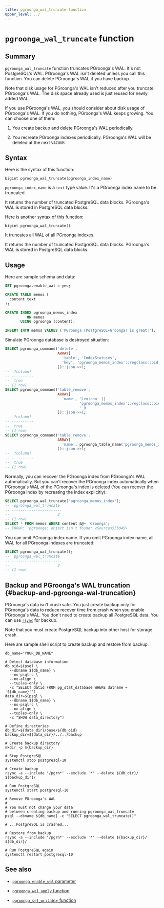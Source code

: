 ```yaml
---
title: pgroonga_wal_truncate function
upper_level: ../
---
```


# `pgroonga_wal_truncate` function

## Summary

`pgroonga_wal_truncate` function truncates PGroonga's WAL. It's not PostgreSQL's WAL. PGroonga's WAL isn't deleted unless you call this function. You can delete PGroonga's WAL if you have backup.

Note that disk usage for PGroonga's WAL isn't reduced after you truncate PGroonga's WAL. The disk space already used is just reused for newly added WAL.

If you use PGroonga's WAL, you should consider about disk usage of PGroonga's WAL. If you do nothing, PGroonga's WAL keeps growing. You can choose one of them:

  1. You create backup and delete PGroonga's WAL periodically.

  2. You recreate PGroonga indexes periodically. PGroonga's WAL will be deleted at the next `VACUUM`.

## Syntax

Here is the syntax of this function:

```text
bigint pgroonga_wal_truncate(pgroonga_index_name)
```

`pgroonga_index_name` is a `text` type value. It's a PGroonga index name to be truncated.

It returns the number of truncated PostgreSQL data blocks. PGroonga's WAL is stored in PostgreSQL data blocks.

Here is another syntax of this function:

```text
bigint pgroonga_wal_truncate()
```

It truncates all WAL of all PGroonga indexes.

It returns the number of truncated PostgreSQL data blocks. PGroonga's WAL is stored in PostgreSQL data blocks.

## Usage

Here are sample schema and data:

```sql
SET pgroonga.enable_wal = yes;

CREATE TABLE memos (
  content text
);

CREATE INDEX pgroonga_memos_index
          ON memos
       USING pgroonga (content);

INSERT INTO memos VALUES ('PGroonga (PostgreSQL+Groonga) is great!');
```

Simulate PGroonga database is destroyed situation:

```sql
SELECT pgroonga_command('delete',
                        ARRAY[
                          'table', 'IndexStatuses',
                          'key', 'pgroonga_memos_index'::regclass::oid::text
                        ])::json->>1;
--  ?column? 
-- ----------
--  true
-- (1 row)
SELECT pgroonga_command('table_remove',
                        ARRAY[
                          'name', 'Lexicon' ||
                                  'pgroonga_memos_index'::regclass::oid ||
                                  '_0'
                        ])::json->>1;
--  ?column? 
-- ----------
--  true
-- (1 row)
SELECT pgroonga_command('table_remove',
                        ARRAY[
                          'name', pgroonga_table_name('pgroonga_memos_index')
                        ])::json->>1;
--  ?column? 
-- ----------
--  true
-- (1 row)
```

Normally, you can recover the PGroonga index from PGroonga's WAL automatically. But you can't recover the PGroonga index automatically when PGroonga's WAL of the PGroonga's index is deleted (You can recover the PGroonga index by recreating the index explicitly):

```sql
SELECT pgroonga_wal_truncate('pgroonga_memos_index');
--  pgroonga_wal_truncate 
-- -----------------------
--                      2
-- (1 row)
SELECT * FROM memos WHERE content &@~ 'Groonga';
-- ERROR:  pgroonga: object isn't found: <Sources555045>
```

You can omit PGroonga index name. If you omit PGroonga index name, all WAL for all PGroonga indexes are truncated:

```sql
SELECT pgroonga_wal_truncate();
--  pgroonga_wal_truncate 
-- -----------------------
--                      2
-- (1 row)
```

## Backup and PGroonga's WAL truncation {#backup-and-pgroonga-wal-truncation}

PGroonga's data isn't crash safe. You just create backup only for PGroonga's data to reduce recover time from crash when you enable PGroonga's WAL. You don't need to create backup all PostgreSQL data. You can use [`rsync`][rsync] for backup.

Note that you must create PostgreSQL backup into other host for storage crash.

Here are sample shell script to create backup and restore from backup:

```shell
db_name="YOUR_DB_NAME"

# Detect database information
db_oid=$(psql \
  --dbname ${db_name} \
  --no-psqlrc \
  --no-align \
  --tuples-only \
  -c "SELECT datid FROM pg_stat_database WHERE datname = '${db_name}'")
data_dir=$(psql \
  --dbname ${db_name} \
  --no-psqlrc \
  --no-align \
  --tuples-only \
  -c "SHOW data_directory")

# Define directories
db_dir=${data_dir}/base/${db_oid}
backup_dir=${data_dir}/../../backup

# Create backup directory
mkdir -p ${backup_dir}

# Stop PostgreSQL
systemctl stop postgresql-10

# Create backup
rsync -a --include '/pgrn*' --exclude '*' --delete ${db_dir}/ ${backup_dir}/

# Run PostgreSQL
systemctl start postgresql-10

# Remove PGroonga's WAL
#
# You must not change your data
# between creating backup and running pgroonga_wal_truncate
psql --dbname ${db_name} -c "SELECT pgroonga_wal_truncate()"

# ...PostgreSQL is crashed...

# Restore from backup
rsync -a --include '/pgrn*' --exclude '*' --delete ${backup_dir}/ ${db_dir}/

# Run PostgreSQL again
systemctl restart postgresql-10
```

## See also

  * [`pgroonga.enable_wal` parameter][enable-wal]

  * [`pgroonga_wal_apply` function][wal-apply]

  * [`pgroonga_set_writable` function][set-writable]

[enable-wal]:../parameters/enable-wal.html

[wal-apply]:pgroonga-wal-apply.html

[set-writable]:pgroonga-set-writable.html

[rsync]:https://rsync.samba.org/
